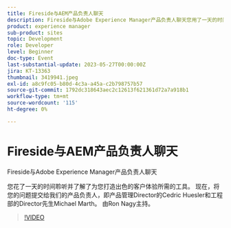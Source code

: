 ```yaml
---
title: Fireside与AEM产品负责人聊天
description: Fireside与Adobe Experience Manager产品负责人聊天您用了一天的时间倾听和了解构建什么，以便为您的客户打造精彩的体验。 现在，将您的问题提交给我们的产品负责人，即产品管理Director的Cedric Huesler和工程部的Director先生Michael Marth。 由Ron Nagy主持。
product: experience manager
sub-product: sites
topic: Development
role: Developer
level: Beginner
doc-type: Event
last-substantial-update: 2023-05-27T00:00:00Z
jira: KT-13363
thumbnail: 3419941.jpeg
exl-id: a8c9fc05-b80d-4c3a-a45a-c2b798757b57
source-git-commit: 1792dc318643aec2c12613f621361d72a7a918b1
workflow-type: tm+mt
source-wordcount: '115'
ht-degree: 0%

---
```


# Fireside与AEM产品负责人聊天

Fireside与Adobe Experience Manager产品负责人聊天

您花了一天的时间聆听并了解了为您打造出色的客户体验所需的工具。 现在，将您的问题提交给我们的产品负责人，即产品管理Director的Cedric Huesler和工程部的Director先生Michael Marth。 由Ron Nagy主持。

>[!VIDEO](https://video.tv.adobe.com/v/3419941/?learn=on)
